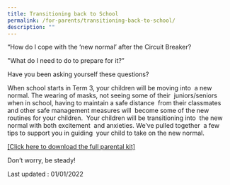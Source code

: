 ```yaml
---
title: Transitioning back to School
permalink: /for-parents/transitioning-back-to-school/
description: ""
---
```

“How do I cope with the ‘new normal’ after the Circuit Breaker?

"What do I need to do to prepare for it?”

  

Have you been asking yourself these questions?

  

When school starts in Term 3, your children will be moving into  a new normal. The wearing of masks, not seeing some of their  juniors/seniors when in school, having to maintain a safe distance  from their classmates and other safe management measures will  become some of the new routines for your children.  Your children will be transitioning into  the new normal with both excitement  and anxieties. We’ve pulled together  a few tips to support you in guiding  your child to take on the new normal.

[[Click here to download the full parental kit]](/files/parentkit.pdf)
  

Don’t worry, be steady!

Last updated : 01/01/2022